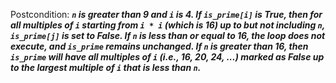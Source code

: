 Postcondition: ***`n` is greater than 9 and `i` is 4. If `is_prime[i]` is True, then for all multiples of `i` starting from `i * i` (which is 16) up to but not including `n`, `is_prime[j]` is set to False. If `n` is less than or equal to 16, the loop does not execute, and `is_prime` remains unchanged. If `n` is greater than 16, then `is_prime` will have all multiples of `i` (i.e., 16, 20, 24, ...) marked as False up to the largest multiple of `i` that is less than `n`.***